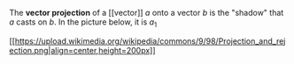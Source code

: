 The **vector projection** of a [[vector]] $a$ onto a vector $b$ is the "shadow" that $a$ casts on $b$. In the picture below, it is $a_1$


[[https://upload.wikimedia.org/wikipedia/commons/9/98/Projection_and_rejection.png|align=center,height=200px]]